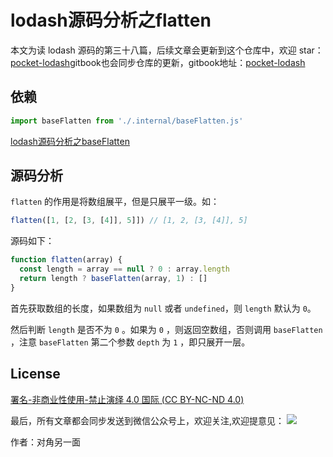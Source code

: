 # lodash源码分析之flatten

本文为读 lodash 源码的第三十八篇，后续文章会更新到这个仓库中，欢迎 star：[pocket-lodash](https://github.com/yeyuqiudeng/pocket-lodash)gitbook也会同步仓库的更新，gitbook地址：[pocket-lodash](https://www.gitbook.com/book/yeyuqiudeng/pocket-lodash/details)

## 依赖

```javascript
import baseFlatten from './.internal/baseFlatten.js'
```

[lodash源码分析之baseFlatten](internal/baseFlatten.md)

## 源码分析

`flatten` 的作用是将数组展平，但是只展平一级。如：

```javascript
flatten([1, [2, [3, [4]], 5]]) // [1, 2, [3, [4]], 5]
```

源码如下：

```javascript
function flatten(array) {
  const length = array == null ? 0 : array.length
  return length ? baseFlatten(array, 1) : []
}
```

首先获取数组的长度，如果数组为 `null` 或者 `undefined`，则 `length` 默认为 `0`。

然后判断 `length` 是否不为 `0` 。如果为 `0` ，则返回空数组，否则调用 `baseFlatten` ，注意 `baseFlatten` 第二个参数 `depth` 为 `1` ，即只展开一层。

## License

[署名-非商业性使用-禁止演绎 4.0 国际 (CC BY-NC-ND 4.0)](http://creativecommons.org/licenses/by-nc-nd/4.0/)

最后，所有文章都会同步发送到微信公众号上，欢迎关注,欢迎提意见：  ![](https://raw.githubusercontent.com/yeyuqiudeng/resource/master/images/qrcode_front-end-article.jpg) 

作者：对角另一面 
